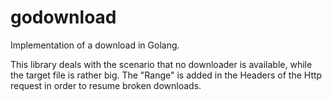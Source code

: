 # godownload
Implementation of a download in Golang.

This library deals with the scenario that no downloader is available, while the target file is rather big. The "Range" is added in the Headers of the Http request in order to resume broken downloads.
